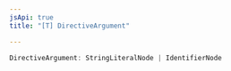 ```yaml
---
jsApi: true
title: "[T] DirectiveArgument"

---
```

```ts
DirectiveArgument: StringLiteralNode | IdentifierNode
```
